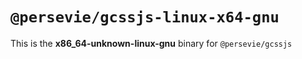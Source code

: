 # `@persevie/gcssjs-linux-x64-gnu`

This is the **x86_64-unknown-linux-gnu** binary for `@persevie/gcssjs`
